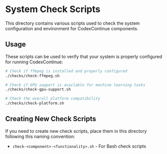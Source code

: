 # System Check Scripts

This directory contains various scripts used to check the system configuration and environment
for CodexContinue components.

## Usage

These scripts can be used to verify that your system is properly configured for running
CodexContinue:

```bash
# Check if ffmpeg is installed and properly configured
./checks/check-ffmpeg.sh

# Check if GPU support is available for machine learning tasks
./checks/check-gpu-support.sh

# Check the overall platform compatibility
./checks/check-platform.sh
```

## Creating New Check Scripts

If you need to create new check scripts, place them in this directory following this naming convention:

- `check-<component>-<functionality>.sh` - For Bash check scripts
